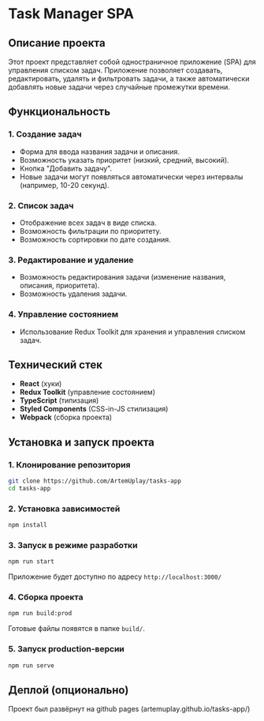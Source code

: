 # Task Manager SPA

## Описание проекта

Этот проект представляет собой одностраничное приложение (SPA) для управления списком задач. Приложение позволяет создавать, редактировать, удалять и фильтровать задачи, а также автоматически добавлять новые задачи через случайные промежутки времени.

## Функциональность

### 1. Создание задач

- Форма для ввода названия задачи и описания.
- Возможность указать приоритет (низкий, средний, высокий).
- Кнопка "Добавить задачу".
- Новые задачи могут появляться автоматически через интервалы (например, 10-20 секунд).

### 2. Список задач

- Отображение всех задач в виде списка.
- Возможность фильтрации по приоритету.
- Возможность сортировки по дате создания.

### 3. Редактирование и удаление

- Возможность редактирования задачи (изменение названия, описания, приоритета).
- Возможность удаления задачи.

### 4. Управление состоянием

- Использование Redux Toolkit для хранения и управления списком задач.

## Технический стек

- **React** (хуки)
- **Redux Toolkit** (управление состоянием)
- **TypeScript** (типизация)
- **Styled Components** (CSS-in-JS стилизация)
- **Webpack** (сборка проекта)

## Установка и запуск проекта

### 1. Клонирование репозитория

```bash
git clone https://github.com/ArtemUplay/tasks-app
cd tasks-app
```

### 2. Установка зависимостей

```bash
npm install
```

### 3. Запуск в режиме разработки

```bash
npm run start
```

Приложение будет доступно по адресу `http://localhost:3000/`

### 4. Сборка проекта

```bash
npm run build:prod
```

Готовые файлы появятся в папке `build/`.

### 5. Запуск production-версии

```bash
npm run serve
```

## Деплой (опционально)

Проект был развёрнут на github pages (artemuplay.github.io/tasks-app/)

